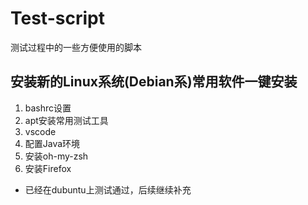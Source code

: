 # Test-script
测试过程中的一些方便使用的脚本
## 安装新的Linux系统(Debian系)常用软件一键安装
  1. bashrc设置
  2. apt安装常用测试工具
  3. vscode
  4. 配置Java环境
  5. 安装oh-my-zsh
  6. 安装Firefox
- 已经在dubuntu上测试通过，后续继续补充
